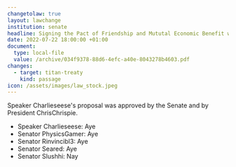 ```yaml
---
changetolaw: true
layout: lawchange
institution: senate
headline: Signing the Pact of Friendship and Mututal Economic Benefit with Titan
date: 2022-07-22 18:00:00 +01:00
document:
  type: local-file
  value: /archive/034f9378-88d6-4efc-a40e-8043278b4603.pdf
changes:
  - target: titan-treaty
    kind: passage
icon: /assets/images/law_stock.jpeg
---
```

Speaker Charlieseese's proposal was approved by the Senate and by President ChrisChrispie.<!--more-->

- Speaker Charlieseese: Aye
- Senator PhysicsGamer: Aye
- Senator Rinvincibl3: Aye
- Senator Seared: Aye
- Senator Slushhi: Nay
